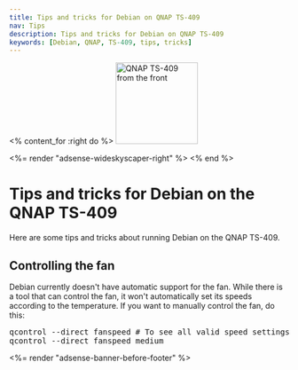 ```yaml
---
title: Tips and tricks for Debian on QNAP TS-409
nav: Tips
description: Tips and tricks for Debian on QNAP TS-409
keywords: [Debian, QNAP, TS-409, tips, tricks]
---
```


<% content_for :right do %>
<img src = "../images/r_ts409_front.jpg" class="border" alt="QNAP TS-409 from the front" width="148" height="147" />

<%= render "adsense-wideskyscaper-right" %>
<% end %>

<h1>Tips and tricks for Debian on the QNAP TS-409</h1>

Here are some tips and tricks about running Debian on the QNAP TS-409.

<h2>Controlling the fan</h2>

Debian currently doesn't have automatic support for the fan.  While there
is a tool that can control the fan, it won't automatically set its speeds
according to the temperature.  If you want to manually control the fan, do
this:

<div class="code">
<pre>
qcontrol --direct fanspeed # To see all valid speed settings
qcontrol --direct fanspeed medium
</pre>
</div>

<div class="bbf">
<%= render "adsense-banner-before-footer" %>
</div>

